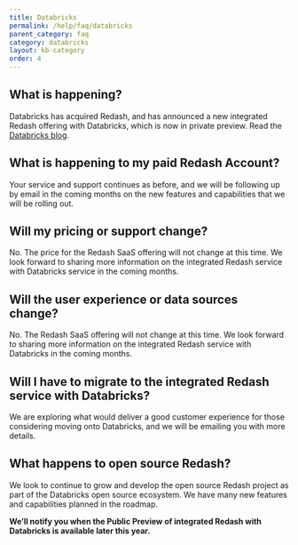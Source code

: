 ```yaml
---
title: Databricks
permalink: /help/faq/databricks
parent_category: faq
category: databricks
layout: kb-category
order: 4
---
```


## What is happening?
Databricks has acquired Redash, and has announced a new integrated Redash offering with Databricks, which is now in private preview. Read the [Databricks blog](https://databricks.com/blog/2020/06/24/welcoming-redash-to-databricks).

## What is happening to my paid Redash Account?
Your service and support continues as before, and we will be following up by email in the coming months on the new features and capabilities that we will be rolling out.

## Will my pricing or support change?
No. The price for the Redash SaaS offering will not change at this time. We look forward to sharing more information on the integrated Redash service with Databricks service in the coming months.

## Will the user experience or data sources change?
No. The Redash SaaS offering will not change at this time. We look forward to sharing more information on the integrated Redash service with Databricks in the coming months.

## Will I have to migrate to the integrated Redash service with Databricks?
We are exploring what would deliver a good customer experience for those considering moving onto Databricks, and we will be emailing you with more details.

## What happens to open source Redash?
We look to continue to grow and develop the open source Redash project as part of the Databricks open source ecosystem. We have many new features and capabilities planned in the roadmap.

**We’ll notify you when the Public Preview of integrated Redash with Databricks is available later this year.**
